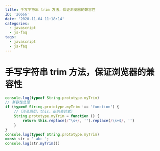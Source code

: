 ```yaml
---
title: 手写字符串 trim 方法，保证浏览器的兼容性
ID: '26666'
date: '2020-11-04 11:18:14'
categories:
  - javascript
  - js-faq
tags:
  - javascript
  - js-faq
---
```


# 手写字符串 trim 方法，保证浏览器的兼容性

``` js 
console.log(typeof String.prototype.myTrim)
// 兼容性处理
if (typeof String.prototype.myTrim !== 'function') {
    //（涉及原型，this，正则表达式）
    String.prototype.myTrim = function () {
        return this.replace(/^\s+/, '').replace(/\s+$/, '')
    }
}
console.log(typeof String.prototype.myTrim)
const str = ' abc ';
console.log(str.myTrim())
```
 
 
 
 
 
 
 
 
 
 
 
 
 
 
 
 
 
 
 
 
 
